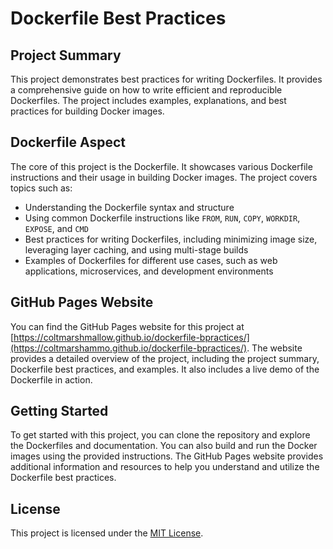 # Dockerfile Best Practices

## Project Summary

This project demonstrates best practices for writing Dockerfiles. It provides a comprehensive guide on how to write efficient and reproducible Dockerfiles. The project includes examples, explanations, and best practices for building Docker images.

## Dockerfile Aspect

The core of this project is the Dockerfile. It showcases various Dockerfile instructions and their usage in building Docker images. The project covers topics such as:

- Understanding the Dockerfile syntax and structure
- Using common Dockerfile instructions like `FROM`, `RUN`, `COPY`, `WORKDIR`, `EXPOSE`, and `CMD`
- Best practices for writing Dockerfiles, including minimizing image size, leveraging layer caching, and using multi-stage builds
- Examples of Dockerfiles for different use cases, such as web applications, microservices, and development environments

## GitHub Pages Website

You can find the GitHub Pages website for this project at [https://coltmarshmallow.github.io/dockerfile-bpractices/](https://coltmarshammo.github.io/dockerfile-bpractices/). The website provides a detailed overview of the project, including the project summary, Dockerfile best practices, and examples. It also includes a live demo of the Dockerfile in action.

## Getting Started

To get started with this project, you can clone the repository and explore the Dockerfiles and documentation. You can also build and run the Docker images using the provided instructions. The GitHub Pages website provides additional information and resources to help you understand and utilize the Dockerfile best practices.

## License

This project is licensed under the [MIT License](LICENSE).